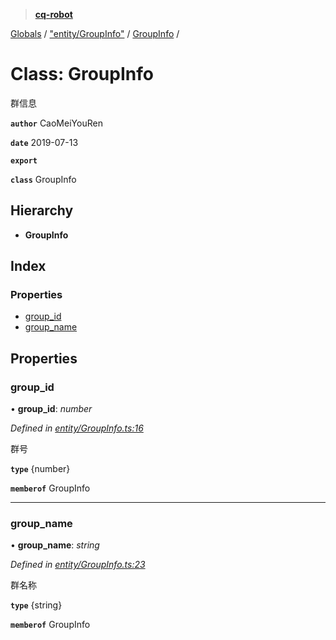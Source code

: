 > **[cq-robot](../README.md)**

[Globals](../globals.md) / ["entity/GroupInfo"](../modules/_entity_groupinfo_.md) / [GroupInfo](_entity_groupinfo_.groupinfo.md) /

# Class: GroupInfo

群信息

**`author`** CaoMeiYouRen

**`date`** 2019-07-13

**`export`** 

**`class`** GroupInfo

## Hierarchy

* **GroupInfo**

## Index

### Properties

* [group_id](_entity_groupinfo_.groupinfo.md#group_id)
* [group_name](_entity_groupinfo_.groupinfo.md#group_name)

## Properties

###  group_id

• **group_id**: *number*

*Defined in [entity/GroupInfo.ts:16](https://github.com/CaoMeiYouRen/node-cq-robot/blob/aeb889b/src/entity/GroupInfo.ts#L16)*

群号

**`type`** {number}

**`memberof`** GroupInfo

___

###  group_name

• **group_name**: *string*

*Defined in [entity/GroupInfo.ts:23](https://github.com/CaoMeiYouRen/node-cq-robot/blob/aeb889b/src/entity/GroupInfo.ts#L23)*

群名称

**`type`** {string}

**`memberof`** GroupInfo